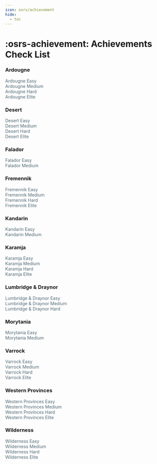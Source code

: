 ```yaml
---
icon: osrs/achievement
hide:
  - toc
---
```


# :osrs-achievement: Achievements Check List

<style>
  .task-list label {
  color: #526A75;
  cursor: pointer;
  user-select: none;
  font-weight: normal;
  transition: color 0.2s ease, transform 0.2s ease;
  display: inline-block;
}

.task-list input[type="checkbox"] {
    display: none;
  }

.task-list input[type="checkbox"]:checked + label {
  color: green;
  transform: scale(1.00); /* slight scale to highlight */
}
</style>

<div class="task-list">
  <h3>Ardougne</h3>
  <!-- Ardougne -->
  <input type="checkbox" id="ard_easy" />
  <label for="ard_easy">Ardougne Easy</label><br>
  <input type="checkbox" id="ard_med" />
  <label for="ard_med">Ardougne Medium</label><br>
  <input type="checkbox" id="ard_hard" />
  <label for="ard_hard">Ardougne Hard</label><br>
  <input type="checkbox" id="ard_elite" />
  <label for="ard_elite">Ardougne Elite</label><br>

  <h3>Desert</h3>
  <!-- Desert -->
  <input type="checkbox" id="des_easy" />
  <label for="des_easy">Desert Easy</label><br>
  <input type="checkbox" id="des_med" />
  <label for="des_med">Desert Medium</label><br>
  <input type="checkbox" id="des_hard" />
  <label for="des_hard">Desert Hard</label><br>
  <input type="checkbox" id="des_elite" />
  <label for="des_elite">Desert Elite</label><br>

  <h3>Falador</h3>
  <!-- Falador -->
  <input type="checkbox" id="fal_easy" />
  <label for="fal_easy">Falador Easy</label><br>
  <input type="checkbox" id="fal_med" />
  <label for="fal_med">Falador Medium</label><br>
  <input type="checkbox" id="fal_hard" />

  <h3>Fremennik</h3>
  <!-- Fremennik -->
  <input type="checkbox" id="frem_easy" />
  <label for="frem_easy">Fremennik Easy</label><br>
  <input type="checkbox" id="frem_med" />
  <label for="frem_med">Fremennik Medium</label><br>
  <input type="checkbox" id="frem_hard" />
  <label for="frem_hard">Fremennik Hard</label><br>
  <input type="checkbox" id="frem_elite" />
  <label for="frem_elite">Fremennik Elite</label><br>

  <h3>Kandarin</h3>
  <!-- Kandarin -->
  <input type="checkbox" id="kan_easy" />
  <label for="kan_easy">Kandarin Easy</label><br>
  <input type="checkbox" id="kan_med" />
  <label for="kan_med">Kandarin Medium</label><br>

  <h3>Karamja</h3>
  <!-- Karamja -->
  <input type="checkbox" id="kar_easy" />
  <label for="kar_easy">Karamja Easy</label><br>
  <input type="checkbox" id="kar_med" />
  <label for="kar_med">Karamja Medium</label><br>
  <input type="checkbox" id="kar_hard" />
  <label for="kar_hard">Karamja Hard</label><br>
  <input type="checkbox" id="kar_elite" />
  <label for="kar_elite">Karamja Elite</label><br>

  <h3>Lumbridge & Draynor</h3>
  <!-- Lumbridge & Draynor -->
  <input type="checkbox" id="lum_easy" />
  <label for="lum_easy">Lumbridge & Draynor Easy</label><br>
  <input type="checkbox" id="lum_med" />
  <label for="lum_med">Lumbridge & Draynor Medium</label><br>
  <input type="checkbox" id="lum_hard" />
  <label for="lum_hard">Lumbridge & Draynor Hard</label><br>
  
  <h3>Morytania</h3>
  <!-- Morytania -->
  <input type="checkbox" id="mor_easy" />
  <label for="mor_easy">Morytania Easy</label><br>
  <input type="checkbox" id="mor_med" />
  <label for="mor_med">Morytania Medium</label><br>

  <h3>Varrock</h3>
  <!-- Varrock -->
  <input type="checkbox" id="var_easy" />
  <label for="var_easy">Varrock Easy</label><br>
  <input type="checkbox" id="var_med" />
  <label for="var_med">Varrock Medium</label><br>
  <input type="checkbox" id="var_hard" />
  <label for="var_hard">Varrock Hard</label><br>
  <input type="checkbox" id="var_elite" />
  <label for="var_elite">Varrock Elite</label><br>

  <h3>Western Provinces</h3>
  <!-- Western Provinces -->
  <input type="checkbox" id="west_easy" />
  <label for="west_easy">Western Provinces Easy</label><br>
  <input type="checkbox" id="west_med" />
  <label for="west_med">Western Provinces Medium</label><br>
  <input type="checkbox" id="west_hard" />
  <label for="west_hard">Western Provinces Hard</label><br>
  <input type="checkbox" id="west_elite" />
  <label for="west_elite">Western Provinces Elite</label><br>

  <h3>Wilderness</h3>
  <!-- Wilderness -->
  <input type="checkbox" id="wild_easy" />
  <label for="wild_easy">Wilderness Easy</label><br>
  <input type="checkbox" id="wild_med" />
  <label for="wild_med">Wilderness Medium</label><br>
  <input type="checkbox" id="wild_hard" />
  <label for="wild_hard">Wilderness Hard</label><br>
  <input type="checkbox" id="wild_elite" />
  <label for="wild_elite">Wilderness Elite</label><br>
</div>

  <script>
    // Load saved checkbox states
    document.querySelectorAll('input[type="checkbox"]').forEach(cb => {
      const saved = localStorage.getItem(cb.id);
      if (saved === "true") {
        cb.checked = true;
      }

      // Save checkbox state on change
      cb.addEventListener("change", () => {
        localStorage.setItem(cb.id, cb.checked);
      });
    });
  </script>
